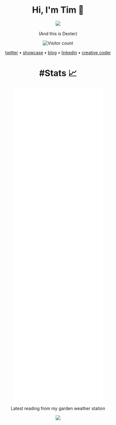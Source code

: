 <h1 align="center">Hi, I'm Tim 👋</h1>
<p align="center">
  <img src="https://live.staticflickr.com/65535/48104889916_32a2084896_n.jpg" />
</p>

<p align="center">
  (And this is Dexter)
</p>
<p align="center">
  <img alt="Visitor count" src="https://widgetbite.com/stats/3f49dac7-c3c1-4ec0-8eab-aa630e381462" style="display: inline-block; margin: auto;" />  
</p>

<p align="center">
  <a href="https://twitter.com/Timmoth_j">twitter</a> •
  <a href="https://timmoth.com/showcase">showcase</a> •
  <a href="https://timmoth.com/posts">blog</a> •
  <a href="https://www.linkedin.com/in/timmoth/">linkedin</a> •
  <a href="https://creativecoder.dev">creative coder</a> 
  <br />
</p>

<h1 align="center">#Stats 📈</h1>


<p align="center">
  <img src="/github-metrics.svg" />
</p>

<p align="center">
  Latest reading from my garden weather station
</p>

<p align="center">
  <img src="/assets/image.png" />
</p>
